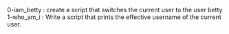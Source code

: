 0-iam_betty : create a script that switches the current user to the user betty
1-who_am_i : Write a script that prints the effective username of the current user.

